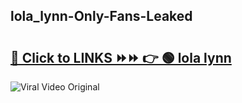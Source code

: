 
 ## lola_lynn-Only-Fans-Leaked

# <h2><a href="https://clipsfans.com/lola_lynn&ref=git">🔗 Click to LINKS ⏩⏩ 👉 🟢 lola lynn </a></h2>

<a href="https://clipsfans.com/lola_lynn&ref=git" rel="nofollow" data-target="animated-image.originalLink"><img src="https://i.ibb.co.com/xMMVF88/686577567.gif" alt="Viral Video Original" style="max-width: 100%; display: inline-block;" data-target="animated-image.originalImage"></a>

